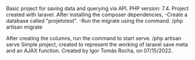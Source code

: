 Basic project for saving data and querying via API. 
PHP version: 7.4.
Project created with laravel. 
After installing the composer dependencies,
-Create a database called "projetotest".
-Run the migrate using the command.
    /php artisan migrate

After creating the columns, run the command to start serve.
    /php artisan serve
Simple project, created to represent the working of laravel save meta and an AJAX function. 
Created by Igor Tomás Rocha, on 07/15/2022.
